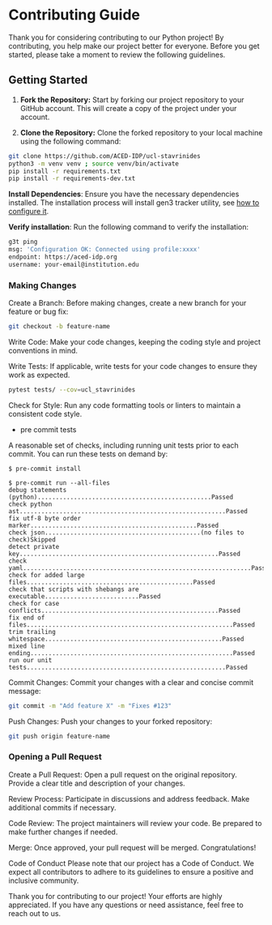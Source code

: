 # Contributing Guide

Thank you for considering contributing to our Python project! By contributing, you help make our project better for everyone. Before you get started, please take a moment to review the following guidelines.

## Getting Started

1. **Fork the Repository:** Start by forking our project repository to your GitHub account. This will create a copy of the project under your account.

2. **Clone the Repository:** Clone the forked repository to your local machine using the following command:

```bash
git clone https://github.com/ACED-IDP/ucl-stavrinides
python3 -m venv venv ; source venv/bin/activate
pip install -r requirements.txt
pip install -r requirements-dev.txt
```
**Install Dependencies**: Ensure you have the necessary dependencies installed.
The installation process will install gen3 tracker utility, see [how to configure it](https://aced-idp.github.io/getting-started/).

**Verify installation**: Run the following command to verify the installation:

```bash
g3t ping
msg: 'Configuration OK: Connected using profile:xxxx'
endpoint: https://aced-idp.org
username: your-email@institution.edu
```


### Making Changes


Create a Branch: Before making changes, create a new branch for your feature or bug fix:

```bash
git checkout -b feature-name
```

Write Code: Make your code changes, keeping the coding style and project conventions in mind.

Write Tests: If applicable, write tests for your code changes to ensure they work as expected.

```bash
pytest tests/ --cov=ucl_stavrinides

```

Check for Style: Run any code formatting tools or linters to maintain a consistent code style.

* pre commit tests

A reasonable set of checks, including running unit tests prior to each commit.  You can run these tests on demand by:

```
$ pre-commit install

$ pre-commit run --all-files
debug statements (python)................................................Passed
check python ast.........................................................Passed
fix utf-8 byte order marker..............................................Passed
check json...........................................(no files to check)Skipped
detect private key.......................................................Passed
check yaml...............................................................Passed
check for added large files..............................................Passed
check that scripts with shebangs are executable..........................Passed
check for case conflicts.................................................Passed
fix end of files.........................................................Passed
trim trailing whitespace.................................................Passed
mixed line ending........................................................Passed
run our unit tests.......................................................Passed

```

Commit Changes: Commit your changes with a clear and concise commit message:

```bash
git commit -m "Add feature X" -m "Fixes #123"
```

Push Changes: Push your changes to your forked repository:

```bash
git push origin feature-name
```
### Opening a Pull Request
Create a Pull Request: Open a pull request on the original repository. Provide a clear title and description of your changes.

Review Process: Participate in discussions and address feedback. Make additional commits if necessary.

Code Review: The project maintainers will review your code. Be prepared to make further changes if needed.

Merge: Once approved, your pull request will be merged. Congratulations!

Code of Conduct
Please note that our project has a Code of Conduct. We expect all contributors to adhere to its guidelines to ensure a positive and inclusive community.

Thank you for contributing to our project! Your efforts are highly appreciated. If you have any questions or need assistance, feel free to reach out to us.
